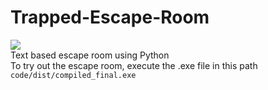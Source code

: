 # Trapped-Escape-Room

<image src='opening_screen.png'><br>
Text based escape room using Python <br>
To try out the escape room, execute the .exe file in this path <code>code/dist/compiled_final.exe</code>
